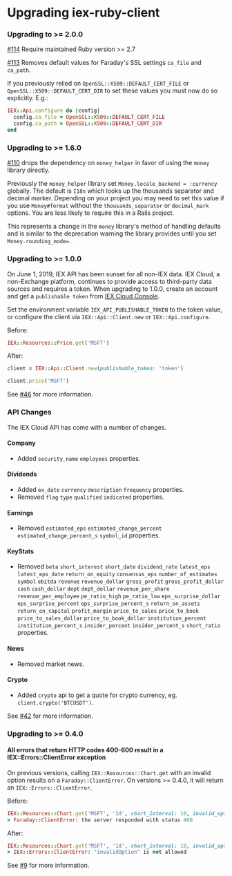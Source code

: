 Upgrading iex-ruby-client
=========================

### Upgrading to >= 2.0.0

[#114](https://github.com/dblock/iex-ruby-client/pull/114) Require maintained Ruby version >= 2.7

[#113](https://github.com/dblock/iex-ruby-client/pull/113) Removes default values for Faraday's SSL settings `ca_file` and `ca_path`.

If you previously relied on `OpenSSL::X509::DEFAULT_CERT_FILE` or `OpenSSL::X509::DEFAULT_CERT_DIR` to set these values you must now do so explicitly. E.g.:

```ruby
IEX::Api.configure do |config|
  config.ca_file = OpenSSL::X509::DEFAULT_CERT_FILE
  config.ca_path = OpenSSL::X509::DEFAULT_CERT_DIR
end
```

### Upgrading to >= 1.6.0

[#110](https://github.com/dblock/iex-ruby-client/pull/110) drops the dependency on `money_helper` in favor of using the `money` library directly.

Previously the `money_helper` library set `Money.locale_backend = :currency` globally. The default is `I18n` which looks up the thousands separator and decimal marker. Depending on your project you may need to set this value if you use `Money#format` without the `thousands_separator` or `decimal_mark` options. You are less likely to require this in a Rails project.

This represents a change in the `money` library's method of handling defaults and is similar to the deprecation warning the library provides until you set `Money.rounding_mode=`.

### Upgrading to >= 1.0.0

On June 1, 2019, IEX API has been sunset for all non-IEX data. IEX Cloud, a non-Exchange platform, continues to provide access to third-party data sources and requires a token. When upgrading to 1.0.0, create an account and get a `publishable token` from [IEX Cloud Console](https://iexcloud.io).

Set the environment variable `IEX_API_PUBLISHABLE_TOKEN` to the token value, or configure the client via `IEX::Api::Client.new` or `IEX::Api.configure`.

Before:

```ruby
IEX::Resources::Price.get('MSFT')
```

After:

```ruby
client = IEX::Api::Client.new(publishable_token: 'token')

client.price('MSFT')
```

See [#46](https://github.com/dblock/iex-ruby-client/pull/46) for more information.

### API Changes

The IEX Cloud API has come with a number of changes.

#### Company

* Added `security_name` `employees` properties.

#### Dividends

* Added `ex_date` `currency` `description` `frequency` properties.
* Removed `flag` `type` `qualified` `indicated` properties.

#### Earnings

* Removed `estimated_eps` `estimated_change_percent` `estimated_change_percent_s` `symbol_id` properties.

#### KeyStats

* Removed `beta` `short_interest` `short_date` `dividend_rate` `latest_eps` `latest_eps_date` `return_on_equity` `consensus_eps` `number_of_estimates` `symbol` `ebitda` `revenue` `revenue_dollar` `gross_profit` `gross_profit_dollar` `cash` `cash_dollar` `dept` `dept_dollar` `revenue_per_share` `revenue_per_employee` `pe_ratio_high` `pe_ratio_low` `eps_surprise_dollar` `eps_surprise_percent` `eps_surprise_percent_s` `return_on_assets` `return_on_capital` `profit_margin` `price_to_sales` `price_to_book` `price_to_sales_dollar` `price_to_book_dollar` `institution_percent` `institution_percent_s` `insider_percent` `insider_percent_s` `short_ratio` properties.

#### News

* Removed market news.

#### Crypto

* Added `crypto` api to get a quote for crypto currency, eg. `client.crypto('BTCUSDT')`.

See [#42](https://github.com/dblock/iex-ruby-client/pull/42) for more information.

### Upgrading to >= 0.4.0

#### All errors that return HTTP codes 400-600 result in a IEX::Errors::ClientError exception

On previous versions, calling `IEX::Resources::Chart.get` with an invalid option results on a
`Faraday::ClientError`. On versions >= 0.4.0, it will return an `IEX::Errors::ClientError`.

Before:

```ruby
IEX::Resources::Chart.get('MSFT', '1d', chart_interval: 10, invalid_option: 'foo')
> Faraday::ClientError: the server responded with status 400
```

After:

```ruby
IEX::Resources::Chart.get('MSFT', '1d', chart_interval: 10, invalid_option: 'foo')
> IEX::Errors::ClientError: "invalidOption" is not allowed
```

See [#9](https://github.com/dblock/iex-ruby-client/pull/9) for more information.
